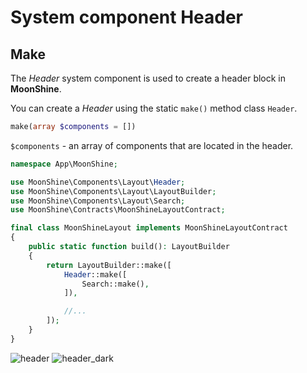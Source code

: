# System component Header

## Make

The *Header* system component is used to create a header block in **MoonShine**.

You can create a *Header* using the static `make()` method class `Header`.

```php
make(array $components = [])
```
`$components` - an array of components that are located in the header.

```php
namespace App\MoonShine;

use MoonShine\Components\Layout\Header;
use MoonShine\Components\Layout\LayoutBuilder;
use MoonShine\Components\Layout\Search;
use MoonShine\Contracts\MoonShineLayoutContract;

final class MoonShineLayout implements MoonShineLayoutContract
{
    public static function build(): LayoutBuilder
    {
        return LayoutBuilder::make([
            Header::make([
                Search::make(),
            ]),

            //...
        ]);
    }
}
```
![header](https://raw.githubusercontent.com/moonshine-software/doc/2.x/resources/screenshots/header.png)
![header_dark](https://raw.githubusercontent.com/moonshine-software/doc/2.x/resources/screenshots/header_dark.png)
